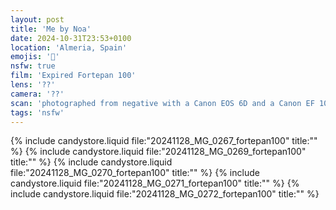 ```yaml
---
layout: post
title: 'Me by Noa'
date: 2024-10-31T23:53+0100
location: 'Almeria, Spain'
emojis: '🔞'
nsfw: true
film: 'Expired Fortepan 100'
lens: '??'
camera: '??'
scan: 'photographed from negative with a Canon EOS 6D and a Canon EF 100mm f/2.8 Macro USM lens'
tags: 'nsfw'
---
```


{% include candystore.liquid file:"20241128_MG_0267_fortepan100" title:"" %}
{% include candystore.liquid file:"20241128_MG_0269_fortepan100" title:"" %}
{% include candystore.liquid file:"20241128_MG_0270_fortepan100" title:"" %}
{% include candystore.liquid file:"20241128_MG_0271_fortepan100" title:"" %}
{% include candystore.liquid file:"20241128_MG_0272_fortepan100" title:"" %}